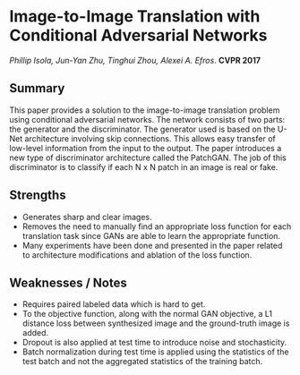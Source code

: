 # Image-to-Image Translation with Conditional Adversarial Networks

*Phillip Isola, Jun-Yan Zhu, Tinghui Zhou, Alexei A. Efros*. **CVPR 2017**

## Summary

This paper provides a solution to the image-to-image translation problem using conditional adversarial networks. The network consists of two parts: the generator and the discriminator. The generator used is based on the U-Net architecture involving skip connections. This allows easy transfer of low-level information from the input to the output. The paper introduces a new type of discriminator architecture called the PatchGAN. The job of this discriminator is to classify if each N x N patch in an image is real or fake.

## Strengths

- Generates sharp and clear images.
- Removes the need to manually find an appropriate loss function for each translation task since GANs are able to learn the appropriate function.
- Many experiments have been done and presented in the paper related to architecture modifications and ablation of the loss function.

## Weaknesses / Notes

- Requires paired labeled data which is hard to get.
- To the objective function, along with the normal GAN objective, a L1 distance loss between synthesized image and the ground-truth image is added.
- Dropout is also applied at test time to introduce noise and stochasticity.
- Batch normalization during test time is applied using the statistics of the test batch and not the aggregated statistics of the training batch.

